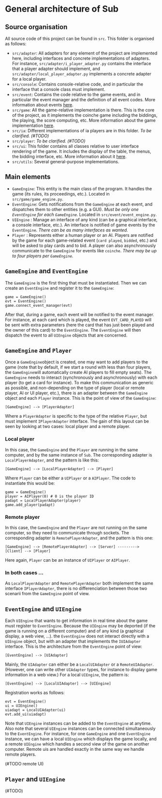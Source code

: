 # General architecture of Sub


## Source organisation

All source code of this project can be found in `src`. This folder is organised
as follows:
* `src/adapter`: All adapters for any element of the project are implemented
here, including interfaces and concrete implementations of adapters. For
instance, `src/adapter/i_player_adapter.py` contains the interface that a player
adapter should implement, and `src/adapter/local_player_adapter.py` implements a
concrete adapter for a local player.
* `src/console`: Contains console-relative code, and in particular the
interface that a console class must implement.
* `src/event`: Contains the code relative to the game events, and in particular
the event manager and the definition of all event codes. More information about
events [here](event.md).
* `src/game`: All the game-relative implementation is there. This is the core of
the project, as it implements the coinche game including the biddings, the
playing, the score computing, etc. More information about the game
implementation [here](game.md).
* `src/ia`: Different implementations of ia players are in this folder. *To be
clarified. (#TODO)*
* `src/player`: *To be clarified. (#TODO)* 
* `src/ui`: This folder contains all classes relative to user interface
rendering of the game. It includes the display of the table, the menus, the
bidding interface, etc. More information about it [here](ui.md).
* `src/utils`: Several general-purpose implementations. 


## Main elements

* `GameEngine`: This entity is the main class of the program. It handles the
game (its rules, its proceedings, etc.). Located in `src/game/game_engine.py`. 
* `EventEngine`: Gets notifications from the `GameEngine` at each event, and dispatches them to other entities (e.g. a GUI). 
                    *Must be only one `EventEngine` for each `GameEngine`.*
                    Located in `src/event/event_engine.py`.
* `UIEngine` : Manage an interface of any kind (can be a graphical interface, a console interface, etc.). An interface is notified of game events
                    by the `EventEngine`. *There can be as many interfaces as wanted.*
* `Player` : Represents either a human player or an AI. Players are notified by the game for each game-related event (`card played`, `bidded`, etc.)
                and will be asked to play cards and to bid. A player can also asynchronously communicate to the `GameEngine` for events like `coinche`.
                *There may be up to four players per `GameEngine`.*


## `GameEngine` and `EventEngine`

The `GameEngine` is the first thing that must be instantiated. Then we can create an `EventEngine` and register it to the `GameEngine`:
```
game = GameEngine()
evt = EventEngine()
game.connect_event_manager(evt)
```

After that, during a game, each event will be notified to the event manager. For instance, at each card which is played, 
the event `EVT_CARD_PLAYED` will be sent with extra parameters (here the card that has just been played and the owner
of this card) to the `EventEngine`. The `EventEngine` will then dispatch the event to all `UIEngine` objects that 
are concerned.


## `GameEngine` and `Player`

Once a `GameEngine`object is created, one may want to add players to the game (note that by default, if we start a round 
with less than four players, the `GameEngine`will automatically create AI players to fill empty seats).
The `GameEngine` needs to interact (synchronously and asynchronously) with each player (to get a card for instance). 
To make this communication as generic as possible, and non-depending on the type of player (local or remote player, AI or UI player, etc.), 
there is an adapter between the `GameEngine` object and each `Player` instance. This is the point of view of the `GameEngine`:

```
[GameEngine] --> [PlayerAdapter]
```

Where a `PlayerAdapter` is specific to the type of the relative `Player`, but must implement `IPlayerAdapter` interface.
The gain of this layout can be seen by looking at two cases: local player and a remote player.

### Local player
In this case, the `GameEngine` and the `Player` are running in the same computer, and by the same instance of `Sub`.
The corresponding adapter is `LocalPlayerAdapter`, and the pattern is like this:

```
[GameEngine] --> [LocalPlayerAdapter] --> [Player]
```

Where `Player` can be either a `UIPlayer` or a `AIPlayer`. The code to instantiate this would be:
```
game = GameEngine()
player = AIPlayer(0) # 0 is the player ID 
padapt = LocalPlayerAdapter(player) 
game.add_player(padapt)
```

### Remote player
In this case, the `GameEngine` and the `Player` are not running on the same computer, so they need to communicate through sockets.
The corresponding adapter is `RemotePlayerAdapter`, and the pattern is this one:

```
[GameEngine] --> [RemotePlayerAdapter] --> [Server] ---------> [Client] --> [Player]
```
Here again, `Player` can be an instance of `UIPlayer` or `AIPlayer`.


### In both cases ...
As `LocalPlayerAdapter` and `RemotePlayerAdapter` both implement the same interface `IPlayerAdapter`, there is no differenciation
between those two scenarii from the `GameEngine` point of view.


## `EventEngine` and `UIEngine`

Each `UIEngine` that wants to get information in real time about the game must register to `EventEngine`. Because
the `UIEngine` may be deported (if the game is running on a different computer) and of any kind
(a graphical display, a web view, ...). the `EventEngine` does not 
interact directly with a `UIEngine` object, but with an adapter that implements the `IUIAdapter` interface.
This is the architecture from the `EventEngine` point of view:

```
[EventEngine] --> [UIAdapter]
```

Mainly, the `UIAdapter` can either be a `LocalUIAdapter` or a `RemoteUIAdapter`. (However, one can write other 
`UIAdapter` types, for instance to display game information in a web view.) For a local `UIEngine`, the pattern
is:
```
[EventEngine] --> [LocalUIAdapter] --> [UIEngine]
```

Registration works as follows:
```
evt = EventEngine()
ui = UIEngine()
uiadapt = LocalUIAdapter(ui)
evt.add_ui(uiadapt)
```

Note that `UIEngine` instances can be added to the `EventEngine` at anytime. Also note that several 
`UIEngine` instances can be connected simultaneously to the `EventEngine`. For instance, for one `GameEngine`
and one `EventEngine` instance, we can have a local `UIEngine` which displays the game locally, and a
remote `UIEngine` which handles a second view of the game on another computer. Remote uis are handled
exactly in the same way we handle remote players. 

(#TODO remote UI)

## `Player` and `UIEngine`

(#TODO)
